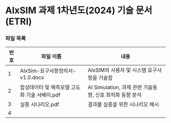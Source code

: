 # AIxSIM 과제 1차년도(2024) 기술 문서 (ETRI)

### 파일 목록
번호 | 파일 이름 | 내용
--- | ------------ | -------------
1 | AIxSim-요구사항정의서-v1.0.docx | AIxSIM의 사용자 및 시스템 요구사항을 기술함 
2 | 합성데이터 및 예측모델 고도화 기술 서베이.pdf | AI Simulation, 과제 관련 기술동향, 신호 최적화 동향 분석
3 | 실증 시나리오.pdf | 결과물 실증을 위한 시나리오 예시
4 | 
